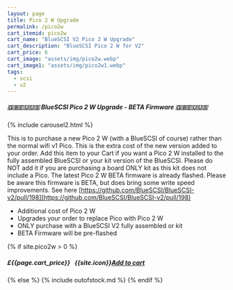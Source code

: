 ```yaml
---
layout: page
title: Pico 2 W Upgrade
permalink: /pico2w
cart_itemid: pico2w
cart_name: "BlueSCSI V2 Pico 2 W Upgrade"
cart_description: "BlueSCSI Pico 2 W for V2"
cart_price: 6
cart_image: "assets/img/pico2w.webp"
cart_image1: "assets/img/pico2w1.webp"
tags: 
  - scsi
  - v2
---
```


##### 🇬🇧🇪🇺🇺🇸 BlueSCSI Pico 2 W Upgrade - BETA Firmware 🇬🇧🇪🇺🇺🇸

{% include carousel2.html %}

This is to purchase a new Pico 2 W (with a BlueSCSI of course) rather than the normal wifi v1 Pico. This is the extra cost of the new version added to your order. Add this item to your Cart if you want a Pico 2 W installed to the fully assembled BlueSCSI or your kit version of the BlueSCSI. Please do NOT add it if you are purchasing a board ONLY kit as this kit does not include a Pico. The latest Pico 2 W BETA firmware is already flashed. Please be aware this firmware is BETA, but does bring some write speed improvements. See here [https://github.com/BlueSCSI/BlueSCSI-v2/pull/198](https://github.com/BlueSCSI/BlueSCSI-v2/pull/198)

* Additional cost of Pico 2 W
* Upgrades your order to replace Pico with Pico 2 W
* ONLY purchase with a BlueSCSI V2 fully assembled or kit
* BETA Firmware will be pre-flashed

{% if site.pico2w > 0 %}
##### £{{page.cart_price}} &nbsp; {{site.icon}}[Add to cart](/cart#{{page.cart_itemid}})
{% else %}
{% include outofstock.md %}
{% endif %}